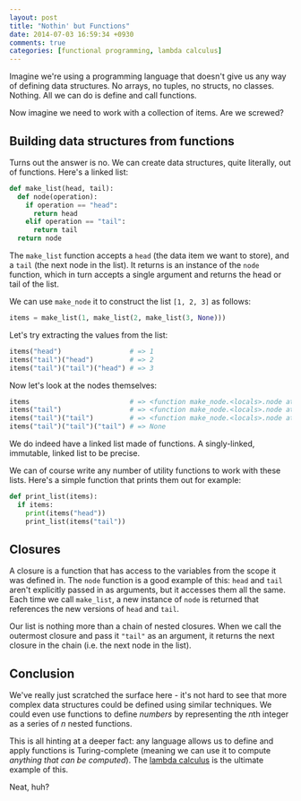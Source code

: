 ```yaml
---
layout: post
title: "Nothin' but Functions"
date: 2014-07-03 16:59:34 +0930
comments: true
categories: [functional programming, lambda calculus]
---
```


Imagine we're using a programming language that doesn't give us any way of defining data structures. No arrays, no tuples, no structs, no classes. Nothing. All we can do is define and call functions.

Now imagine we need to work with a collection of items. Are we screwed?

<!-- more -->

Building data structures from functions
---------------------------------------

Turns out the answer is no. We can create data structures, quite literally, out of functions. Here's a linked list:

``` python
def make_list(head, tail):
  def node(operation):
    if operation == "head":
      return head
    elif operation == "tail":
      return tail
  return node
```

The `make_list` function accepts a `head` (the data item we want to store), and a `tail` (the next node in the list). It returns is an instance of the `node` function, which in turn accepts a single argument and returns the head or tail of the list.

We can use `make_node` it to construct the list `[1, 2, 3]` as follows:

``` python
items = make_list(1, make_list(2, make_list(3, None)))
```

Let's try extracting the values from the list:

``` python
items("head")                 # => 1
items("tail")("head")         # => 2
items("tail")("tail")("head") # => 3
```

Now let's look at the nodes themselves:

``` python
items                         # => <function make_node.<locals>.node at 0x10341d620>
items("tail")                 # => <function make_node.<locals>.node at 0x10341d510>
items("tail")("tail")         # => <function make_node.<locals>.node at 0x10341d488>
items("tail")("tail")("tail") # => None
```

We do indeed have a linked list made of functions. A singly-linked, immutable, linked list to be precise.

We can of course write any number of utility functions to work with these lists. Here's a simple function that prints them out for example:

``` python
def print_list(items):
  if items:
    print(items("head"))
    print_list(items("tail"))
```

Closures
--------

A closure is a function that has access to the variables from the scope it was defined in. The `node` function is a good example of this: `head` and `tail` aren't explicitly passed in as arguments, but it accesses them all the same. Each time we call `make_list`, a new instance of `node` is returned that references the new versions of `head` and `tail`.

Our list is nothing more than a chain of nested closures. When we call the outermost closure and pass it `"tail"` as an argument, it returns the next closure in the chain (i.e. the next node in the list).

Conclusion
----------

We've really just scratched the surface here - it's not hard to see that more complex data structures could be defined using similar techniques. We could even use functions to define *numbers* by representing the *n*th integer as a series of *n* nested functions.

This is all hinting at a deeper fact: any language allows us to define and apply functions is Turing-complete (meaning we can use it to compute *anything that can be computed*). The [lambda calculus](http://palmstroem.blogspot.com.au/2012/05/lambda-calculus-for-absolute-dummies.html) is the ultimate example of this.

Neat, huh?
